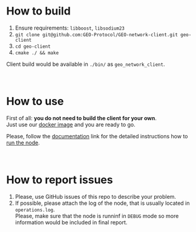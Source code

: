 # How to build
1. Ensure requirements: `libboost`, `libsodium23`
1. `git clone git@github.com:GEO-Protocol/GEO-network-client.git geo-client`
1. `cd geo-client`
1. `cmake ./ && make`

Client build would be available in `./bin/` as `geo_network_client`.
<br/>
<br/>
<br/>

# How to use
First of all: **you do not need to build the client for your own**. <br/> 
Just use our [docker image](https://hub.docker.com/r/geoprotocol/network-client-beta) and you are ready to go.

Please, follow the [documentation](https://github.com/GEO-Protocol/Documentation/tree/master/client) link for the detailed instructions how to [run the node](https://github.com/GEO-Protocol/Documentation/tree/master/client/tutorials).
<br/>
<br/>
<br/>


# How to report issues
1. Please, use GitHub issues of this repo to describe your problem.
1. If possible, please attach the log of the node, that is usually located in `operations.log`. <br/> 
Please, make sure that the node is runninf in `DEBUG` mode so more information would be included in final report.
